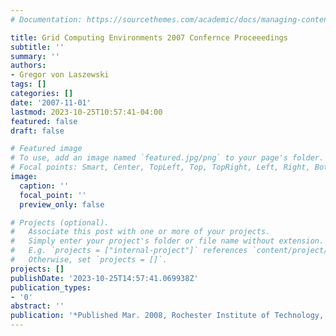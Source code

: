 ```yaml
---
# Documentation: https://sourcethemes.com/academic/docs/managing-content/

title: Grid Computing Environments 2007 Confernce Proceeedings
subtitle: ''
summary: ''
authors:
- Gregor von Laszewski
tags: []
categories: []
date: '2007-11-01'
lastmod: 2023-10-25T10:57:41-04:00
featured: false
draft: false

# Featured image
# To use, add an image named `featured.jpg/png` to your page's folder.
# Focal points: Smart, Center, TopLeft, Top, TopRight, Left, Right, BottomLeft, Bottom, BottomRight.
image:
  caption: ''
  focal_point: ''
  preview_only: false

# Projects (optional).
#   Associate this post with one or more of your projects.
#   Simply enter your project's folder or file name without extension.
#   E.g. `projects = ["internal-project"]` references `content/project/deep-learning/index.md`.
#   Otherwise, set `projects = []`.
projects: []
publishDate: '2023-10-25T14:57:41.069938Z'
publication_types:
- '0'
abstract: ''
publication: '*Published Mar. 2008, Rochester Institute of Technology, Rochester NY*'
---
```

